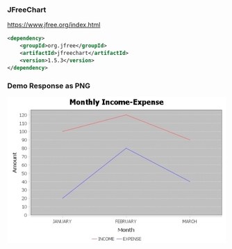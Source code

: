 ### JFreeChart

https://www.jfree.org/index.html

```xml
<dependency>
    <groupId>org.jfree</groupId>
    <artifactId>jfreechart</artifactId>
    <version>1.5.3</version>
</dependency>
```
### Demo Response as PNG

![](img.png)